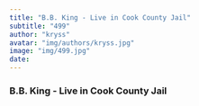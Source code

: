 ```yaml
---
title: "B.B. King - Live in Cook County Jail"
subtitle: "499"
author: "kryss"
avatar: "img/authors/kryss.jpg"
image: "img/499.jpg"
date:
---
```


### B.B. King - Live in Cook County Jail
